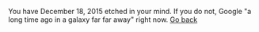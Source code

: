 You have December 18, 2015 etched in your mind.
If you do not, Google "a long time ago in a galaxy far far away" right now.
[Go back](../marshmallow.md)
